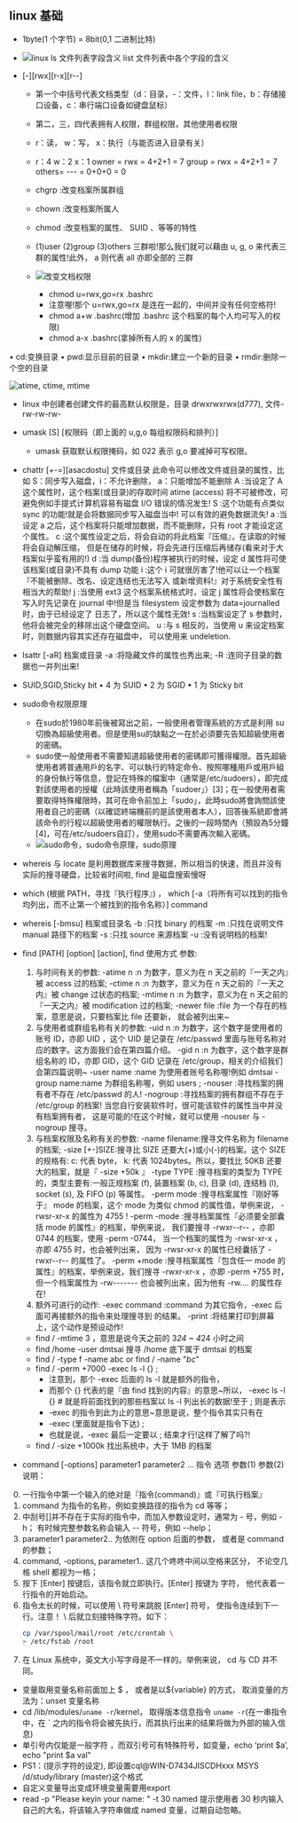 ## linux 基础

- 1byte(1 个字节) = 8bit(0,1 二进制比特)
- ![linux ls 文件列表字段含义 list 文件列表中各个字段的含义](./vbirdimg/ls-content-meaning.png)
- [-][rwx][r-x][r--]

  - 第一个中括号代表文档类型（d：目录，-：文件，l：link file，b：存储接口设备，c：串行端口设备如键盘鼠标）
  - 第二，三，四代表拥有人权限，群组权限，其他使用者权限
  - r：读， w：写， x：执行（与能否进入目录有关）
  - r：4 w：2 x：1
    owner = rwx = 4+2+1 = 7
    group = rwx = 4+2+1 = 7
    others= --- = 0+0+0 = 0
  - chgrp :改变档案所属群组
  - chown :改变档案所属人
  - chmod :改变档案的属性、 SUID 、等等的特性

  - (1)user (2)group (3)others 三群啦!那么我们就可以藉由 u, g, o 来代表三群的属性!此外， a 则代表 all 亦即全部的 三群
  - ![改变文档权限](./vbirdimg/chmod.png)
    - chmod u=rwx,go=rx .bashrc
    - 注意喔!那个 u=rwx,go=rx 是连在一起的，中间并没有任何空格符!
    - chmod a+w .bashrc(增加 .bashrc 这个档案的每个人均可写入的权限)
    - chmod a-x .bashrc(拿掉所有人的 x 的属性)

• cd:变换目录
• pwd:显示目前的目录
• mkdir:建立一个新的目录 • rmdir:删除一个空的目录

![atime, ctime, mtime](./vbirdimg/atime-ctime-mtime.png)

- linux 中创建者创建文件的最高默认权限是，目录 drwxrwxrwx(d777), 文件-rw-rw-rw-
- umask [S] [权限码（即上面的 u,g,o 每组权限码和排列）]

  - umask 获取默认权限掩码，如 022 表示 g,o 要减掉可写权限。

- chattr [+-=][asacdostu] 文件或目录 此命令可以修改文件或目录的属性，比如 S：同步写入磁盘，i：不允许删除， a：只能增加不能删除
  A :当设定了 A 这个属性时，这个档案(或目录)的存取时间 atime (access) 将不可被修改，可避免例如手提式计算机容易有磁盘 I/O 错误的情况发生!
  S :这个功能有点类似 sync 的功能!就是会将数据同步写入磁盘当中! 可以有效的避免数据流失!
  a :当设定 a 之后，这个档案将只能增加数据，而不能删除，只有 root 才能设定这个属性。
  c :这个属性设定之后，将会自动的将此档案『压缩』，在读取的时候将会自动解压缩， 但是在储存的时候，将会先进行压缩后再储存(看来对于大档案似乎蛮有用的!)
  d :当 dump(备份)程序被执行的时候，设定 d 属性将可使该档案(或目录)不具有 dump 功能
  i :这个 i 可就很厉害了!他可以让一个档案『不能被删除、改名、设定连结也无法写入
  或新增资料!』对于系统安全性有相当大的帮助!
  j :当使用 ext3 这个档案系统格式时，设定 j 属性将会使档案在写入时先记录在
  journal 中!但是当 filesystem 设定参数为 data=journalled 时，由于已经设定了
  日志了，所以这个属性无效!
  s :当档案设定了 s 参数时，他将会被完全的移除出这个硬盘空间。
  u :与 s 相反的，当使用 u 来设定档案时，则数据内容其实还存在磁盘中，
  可以使用来 undeletion.
- lsattr [-aR] 档案或目录
  -a :将隐藏文件的属性也秀出来;
  -R :连同子目录的数据也一并列出来!

- SUID,SGID,Sticky bit
  • 4 为 SUID
  • 2 为 SGID
  • 1 为 Sticky bit
- sudo命令权限原理
  - 在sudo於1980年前後被寫出之前，一般使用者管理系統的方式是利用 su 切換為超級使用者。但是使用su的缺點之一在於必須要先告知超級使用者的密碼。
  - sudo使一般使用者不需要知道超級使用者的密碼即可獲得權限。首先超級使用者將普通用戶的名字、可以執行的特定命令、按照哪種用戶或用戶組的身份執行等信息，登記在特殊的檔案中（通常是/etc/sudoers），即完成對該使用者的授權（此時該使用者稱為「sudoer」）[3]；在一般使用者需要取得特殊權限時，其可在命令前加上「sudo」，此時sudo將會詢問該使用者自己的密碼（以確認終端機前的是該使用者本人），回答後系統即會將該命令的行程以超級使用者的權限執行。之後的一段時間內（預設為5分鐘[4]，可在/etc/sudoers自訂），使用sudo不需要再次輸入密碼。
  - ![sudo命令，sudo命令原理，sudo原理](./vbirdimg/sudo_principle.jpg)


- whereis 与 locate 是利用数据库来搜寻数据，所以相当的快速，而且并没有实际的搜寻硬盘，比较省时间啦, find 是磁盘搜索慢呀
- which (根据 PATH，寻找『执行程序』) ， which [-a（将所有可以找到的指令均列出，而不止第一个被找到的指令名称）] command
- whereis [-bmsu] 档案或目录名
  -b :只找 binary 的档案
  -m :只找在说明文件 manual 路径下的档案
  -s :只找 source 来源档案
  -u :没有说明档的档案!
- find [PATH] [option] [action], find 使用方式
  参数:
  1. 与时间有关的参数:
     -atime n :n 为数字，意义为在 n 天之前的『一天之内』被 access 过的档案; -ctime n :n 为数字，意义为在 n 天之前的『一天之内』被 change 过状态的档案; -mtime n :n 为数字，意义为在 n 天之前的『一天之内』被 modification 过的档案; -newer file :file 为一个存在的档案，意思是说，只要档案比 file 还要新，
     就会被列出来~
  2. 与使用者或群组名称有关的参数:
     -uid n :n 为数字，这个数字是使用者的账号 ID，亦即 UID ，这个 UID 是记录在 /etc/passwd 里面与账号名称对应的数字。这方面我们会在第四篇介绍。
     -gid n :n 为数字，这个数字是群组名称的 ID，亦即 GID，这个 GID 记录在 /etc/group，相关的介绍我们会第四篇说明~
     -user name :name 为使用者账号名称喔!例如 dmtsai -group name:name 为群组名称喔，例如 users ;
     -nouser :寻找档案的拥有者不存在 /etc/passwd 的人! -nogroup :寻找档案的拥有群组不存在于 /etc/group 的档案!
     当您自行安装软件时，很可能该软件的属性当中并没有档案拥有者，
     这是可能的!在这个时候，就可以使用 -nouser 与 -nogroup 搜寻。
  3. 与档案权限及名称有关的参数:
     -name filename:搜寻文件名称为 filename 的档案;
     -size [+-]SIZE:搜寻比 SIZE 还要大(+)或小(-)的档案。这个 SIZE 的规格有:
     c: 代表 byte， k: 代表 1024bytes。所以，要找比 50KB
     还要大的档案，就是『 -size +50k 』
     -type TYPE :搜寻档案的类型为 TYPE 的，类型主要有:一般正规档案 (f),
     装置档案 (b, c), 目录 (d), 连结档 (l), socket (s),
     及 FIFO (p) 等属性。
     -perm mode :搜寻档案属性『刚好等于』 mode 的档案，这个 mode 为类似 chmod
     的属性值，举例来说， -rwsr-xr-x 的属性为 4755 !
     -perm -mode :搜寻档案属性『必须要全部囊括 mode 的属性』的档案，举例来说， 我们要搜寻 -rwxr--r-- ，亦即 0744 的档案，使用 -perm -0744， 当一个档案的属性为 -rwsr-xr-x ，亦即 4755 时，也会被列出来，
     因为 -rwsr-xr-x 的属性已经囊括了 -rwxr--r-- 的属性了。
     -perm +mode :搜寻档案属性『包含任一 mode 的属性』的档案，举例来说，我们搜寻
     -rwxr-xr-x ，亦即 -perm +755 时，但一个档案属性为 -rw-------
     也会被列出来，因为他有 -rw.... 的属性存在!
  4. 额外可进行的动作:
     -exec command :command 为其它指令，-exec 后面可再接额外的指令来处理搜寻到 的结果。
     -print :将结果打印到屏幕上，这个动作是预设动作!
  - find / -mtime 3 ，意思是说今天之前的 3*24 ~ 4*24 小时之间
  - find /home -user dmtsai 搜寻 /home 底下属于 dmtsai 的档案
  - find / -type f -name abc or find / -name "_bc_"
  - find / -perm +7000 -exec ls -l {} \;
    - 注意到，那个 -exec 后面的 ls -l 就是额外的指令，
    - 而那个 {} 代表的是『由 find 找到的内容』的意思~所以， -exec ls -l {} # 就是将前面找到的那些档案以 ls -l 列出长的数据!至于 \; 则是表示
    - -exec 的指令到此为止的意思~意思是说，整个指令其实只有在
    - -exec (里面就是指令下达) \;
    - 也就是说，-exec 最后一定要以 \; 结束才行!这样了解了吗?!
  - find / -size +1000k 找出系统中，大于 1MB 的档案

- command [-options] parameter1 parameter2 ...
指令 选项 参数(1) 参数(2)
说明：
0. 一行指令中第一个输入的绝对是『指令(command)』或『可执行档案』
1. command 为指令的名称，例如变换路径的指令为 cd 等等；
2. 中刮号[]并不存在于实际的指令中，而加入参数设定时，通常为 - 号，例如 -h；
有时候完整参数名称会输入 -- 符号，例如 --help；
3. parameter1 parameter2.. 为依附在 option 后面的参数，
或者是 command 的参数；
4. command, -options, parameter1.. 这几个咚咚中间以空格来区分，
不论空几格 shell 都视为一格；
5. 按下 [Enter] 按键后，该指令就立即执行。[Enter] 按键为 <CR> 字符，
他代表着一行指令的开始启动。
6. 指令太长的时候，可以使用 \ 符号来跳脱 [Enter] 符号，
使指令连续到下一行。注意！ \ 后就立刻接特殊字符。如下：
    ```bash
    cp /var/spool/mail/root /etc/crontab \
    > /etc/fstab /root
    ```
7. 在 Linux 系统中，英文大小写字母是不一样的。举例来说， cd 与 CD 并不同。

- 变量取用变量名称前面加上 $ ， 或者是以${variable} 的方式， 取消变量的方法为：unset 变量名称
- cd /lib/modules/`uname -r`/kernel， 取得版本信息指令 `uname -r`(在一串指令中，在 ` 之内的指令将会被先执行，而其执行出来的结果将做为外部的输入信息)
- 单引号内仅能是一般字符 ，而双引号可有特殊符号，如变量，echo ‘print $a’, echo "print $a val"
- PS1：(提示字符的设定), 即设置cql@WIN-D7434JISCDHxxx MSYS /d/study/library (master)这个格式
- 自定义变量导出变成环境变量需要用export
- read -p "Please keyin your name: " -t 30 named 提示使用者 30 秒内输入自己的大名，将该输入字符串做成 named 变量，过期自动忽略。